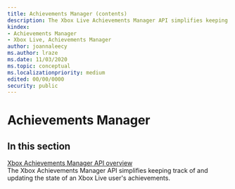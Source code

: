 ```yaml
---
title: Achievements Manager (contents)
description: The Xbox Live Achievements Manager API simplifies keeping track of, and updating the state of an Xbox Live user's achievements.
kindex:
- Achievements Manager
- Xbox Live, Achievements Manager
author: joannaleecy
ms.author: lraze
ms.date: 11/03/2020
ms.topic: conceptual
ms.localizationpriority: medium
edited: 00/00/0000
security: public
---
```


# Achievements Manager


## In this section  
  
[Xbox Achievements Manager API overview](live-achievements-manager-overview.md)  
The Xbox Achievements Manager API simplifies keeping track of and updating the state of an Xbox Live user's achievements.  
  
